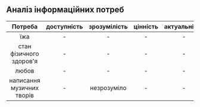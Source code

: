 ## Аналіз інформаційних потреб
|Потреба|доступність|зрозумілість|цінність|актуальність|
|:-----:|:---------:|:----------:|:------:|:----------:|
|їжа|-|-|-|-|
|стан фізичного здоров'я|-|-|-|-|
|любов|-|-|-|-|
|написання музичних творів|-|незрозуміло|-|-|
